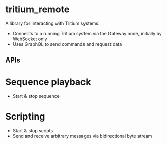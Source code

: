 # tritium_remote

A library for interacting with Tritium systems.

- Connects to a running Tritium system via the Gateway node, initially by WebSocket only
- Uses GraphQL to send commands and request data

## APIs

# Sequence playback

- Start & stop sequence

# Scripting

- Start & stop scripts
- Send and receive arbitrary messages via bidirectional byte stream
